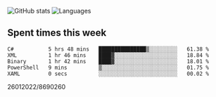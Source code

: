![GitHub stats](https://github-readme-stats.vercel.app/api?username=emipa606&theme=github_dark&show_icons=true) 
![Languages](https://github-readme-stats.vercel.app/api/top-langs/?username=emipa606&theme=github_dark&layout=compact)

## Spent times this week
<!--START_SECTION:waka-->

```text
C#           5 hrs 48 mins   ███████████████▒░░░░░░░░░   61.38 %
XML          1 hr 46 mins    ████▓░░░░░░░░░░░░░░░░░░░░   18.84 %
Binary       1 hr 42 mins    ████▓░░░░░░░░░░░░░░░░░░░░   18.01 %
PowerShell   9 mins          ▒░░░░░░░░░░░░░░░░░░░░░░░░   01.75 %
XAML         0 secs          ░░░░░░░░░░░░░░░░░░░░░░░░░   00.02 %
```

<!--END_SECTION:waka-->


26012022/8690260
